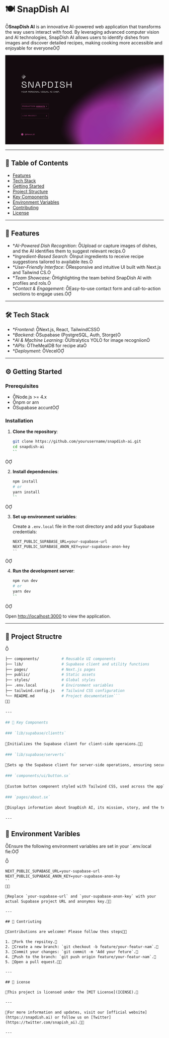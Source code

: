 # 🍽️ SnapDish AI
**SnapDish AI** is an innovative AI-powered web application that transforms the way users interact with food. By leveraging advanced computer vision and AI technologies, SnapDish AI allows users to identify dishes from images and discover detailed recipes, making cooking more accessible and enjoyable for everyone

![SnapDish AI Banner](./public/images/snapdish-banner.png)

---

## 📌 Table of Contents

- [Features](#features)
- [Tech Stack](#tech-stack)
- [Getting Started](#getting-started)
- [Project Structure](#project-structure)
- [Key Components](#key-components)
- [Environment Variables](#environment-variables)
- [Contributing](#contributing)
- [License](#license)

---

## 🚀 Features

- **AI-Powered Dish Recognition*: Upload or capture images of dishes, and the AI identifies them to suggest relevant recips.
- **Ingredient-Based Search*: Input ingredients to receive recipe suggestions tailored to available ites.
- **User-Friendly Interface*: Responsive and intuitive UI built with Next.js and Tailwind CS.
- **Team Showcase*: Highlighting the team behind SnapDish AI with profiles and rols.
- **Contact & Engagement*: Easy-to-use contact form and call-to-action sections to engage uses.

---

## 🛠️ Tech Stack

- **Frontend*: Next.js, React, TailwindCSS
- **Backend*: Supabase (PostgreSQL, Auth, Storge)
- **AI & Machine Learning*: Ultralytics YOLO for image recogniion
- **APIs*: TheMealDB for recipe ata
- **Deployment*: Vecel

---

## ⚙️ Getting Started

### Prerequisites
- Node.js >= 4.x
- npm or arn
- Supabase accunt

### Installation

1. **Clone the repository**:

   ```bash
   git clone https://github.com/yourusername/snapdish-ai.git
   cd snapdish-ai
   ``


2. **Install dependencies**:

   ```bash
   npm install
   # or
   yarn install
   ``


3. **Set up environment variables**:

   Create a `.env.local` file in the root directory and add your Supabase credentials:

   ```env
   NEXT_PUBLIC_SUPABASE_URL=your-supabase-url
   NEXT_PUBLIC_SUPABASE_ANON_KEY=your-supabase-anon-key
   ``


4. **Run the development server**:

   ```bash
   npm run dev
   # or
   yarn dev
   ``


   Open [http://localhost:3000](http://localhost:3000) to view the application.

---

## 📁 Project Structre


```bash
├── components/          # Reusable UI components
├── lib/                 # Supabase client and utility functions
├── pages/               # Next.js pages
├── public/              # Static assets
├── styles/              # Global styles
├── .env.local           # Environment variables
├── tailwind.config.js   # Tailwind CSS configuration
└── README.md            # Project documentation```


---

## 🧩 Key Components

### `lib/supabase/clientts`

Initializes the Supabase client for client-side operaions.

### `lib/supabase/serverts`

Sets up the Supabase client for server-side operations, ensuring secure data hanling.

### `components/ui/button.sx`

Custom button component styled with Tailwind CSS, used across the appliction.

### `pages/about.sx`

Displays information about SnapDish AI, its mission, story, and the team behid it.

---
```
## 🔐 Environment Varibles

Ensure the following environment variables are set in your `.env.local fie:


```env
NEXT_PUBLIC_SUPABASE_URL=your-supabase-url
NEXT_PUBLIC_SUPABASE_ANON_KEY=your-supabase-anon-ky
``


Replace `your-supabase-url` and `your-supabase-anon-key` with your actual Supabase project URL and anonymos key.

---

## 🤝 Contriuting

Contributions are welcome! Please follow thes steps

1. Fork the repsitoy.
2. Create a new branch: `git checkout -b feature/your-featur-nam`.
3. Commit your changes: `git commit -m 'Add your feture`.
4. Push to the branch: `git push origin feature/your-featur-nam`.
5. Open a pull equest.

---

## 📄 icense

This project is licensed under the [MIT License](ICENSE).

---

For more information and updates, visit our [official website](https://snapdish.ai) or follow us on [Twitter](https://twitter.com/snapish_ai).

--- 
